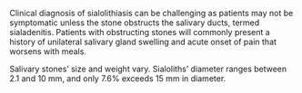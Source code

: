 Clinical diagnosis of sialolithiasis can be challenging as patients may not be symptomatic unless the stone obstructs the salivary ducts, termed sialadenitis. Patients with obstructing stones will commonly present a history of unilateral salivary gland swelling and acute onset of pain that worsens with meals.

Salivary stones’ size and weight vary. Sialoliths’ diameter ranges between 2.1 and 10 mm, and only 7.6% exceeds 15 mm in diameter.